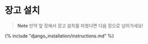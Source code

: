 # 장고 설치

> **Note** 만약 앞 장에서 장고 설치를 마쳤다면 다음 장으로 넘어가세요!

{% include "django_installation/instructions.md" %}
